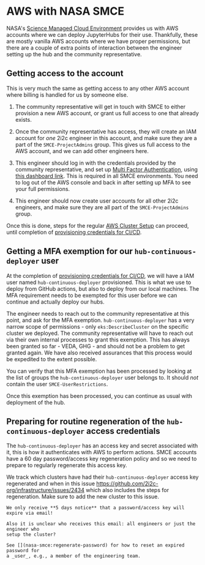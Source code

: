 # AWS with NASA SMCE

NASA's [Science Managed Cloud Environment](https://smce.nasa.gov/) provides us with
AWS accounts where we can deploy JupyterHubs for their use. Thankfully, these are mostly
vanilla AWS accounts where we have proper permissions, but there are a couple of extra
points of interaction between the engineer setting up the hub and the community representative.

## Getting access to the account

This is very much the same as getting access to any other AWS account where billing
is handled for us by someone else.

1. The community representative will get in touch with SMCE to either provision a new
   AWS account, or grant us full access to one that already exists.

2. Once the community representative has access, they will create an
   IAM account for *one* 2i2c engineer in this account, and make sure
   they are a part of the `SMCE-ProjectAdmins` group.  This gives us
   full access to the AWS account, and we can add other engineers here.

3. This engineer should log in with the credentials provided by the community representative,
   and set up [Multi Factor Authentication](https://aws.amazon.com/iam/features/mfa/), using [this dashboard link](https://us-east-1.console.aws.amazon.com/iamv2/home?region=us-west-2#/security_credentials/mfa). 
   This is required in all SMCE environments. You need to log out of the AWS console and back in
   after setting up MFA to see your full permissions.

4. This engineer should now create user accounts for all other 2i2c engineers, and make sure
   they are all part of the `SMCE-ProjectAdmins` group.

Once this is done, steps for the regular [AWS Cluster Setup](new-cluster:aws) can proceed,
until completion of [provisioning credentials for CI/CD](new-cluster:aws:terraform:cicd).

## Getting a MFA exemption for our `hub-continuous-deployer` user

At the completion of [provisioning credentials for CI/CD](new-cluster:aws:terraform:cicd),
we will have a IAM user named `hub-continuous-deployer` provisioned. This is what we use to
deploy from GitHub actions, but also to deploy from our local machines. The MFA requirement
needs to be exempted for this user before we can continue and actually deploy our hubs.

The engineer needs to reach out to the community representative at this point, and ask
for the MFA exemption. `hub-continuous-deployer` has a very narrow scope of permissions - only
`eks:DescribeCluster` on the specific cluster we deployed. The community representative will
have to reach out via their own internal processes to grant this exemption. This has
always been granted so far - VEDA, GHG - and should not be a problem to get granted again.
We have also received assurances that this process would be expedited to the extent possible.

You can verify that this MFA exemption has been processed by looking at the list of groups
the `hub-continuous-deployer` user belongs to. It should *not* contain the user `SMCE-UserRestrictions`.

Once this exemption has been processed, you can continue as usual with deployment of the hub.

## Preparing for routine regeneration of the `hub-continuous-deployer` access credentials

The `hub-continuous-deployer` has an access key and secret associated with it, this is how it
authenticates with AWS to perform actions. SMCE accounts have a 60 day password/access key
regeneration policy and so we need to prepare to regularly regenerate this access key.

We track which clusters have had their `hub-continuous-deployer` access key regenerated
and when in this issue <https://github.com/2i2c-org/infrastructure/issues/2434> which
also includes the steps for regeneration. Make sure to add the new cluster to this issue.

```{warning}
We only receive **5 days notice** that a password/access key will expire via email!

Also it is unclear who receives this email: all engineers or just the engineer who
setup the cluster?
```

```{note}
See [](nasa-smce:regenerate-password) for how to reset an expired password for
a _user_, e.g., a member of the engineering team.
```